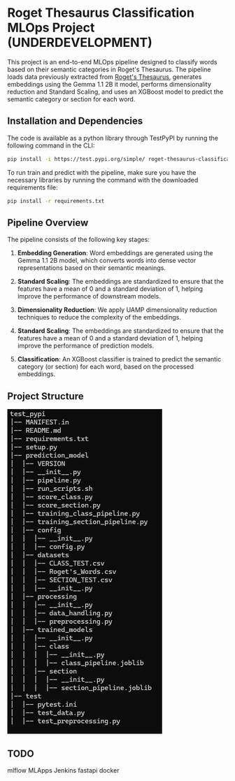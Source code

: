 # Roget Thesaurus Classification MLOps Project (UNDERDEVELOPMENT)

This project is an end-to-end MLOps pipeline designed to classify words based on their semantic categories in Roget's Thesaurus.
The pipeline loads data previously extracted from [Roget's Thesaurus](https://www.gutenberg.org/cache/epub/22/pg22-images.html), generates embeddings using the Gemma 1.1 2B it model, performs dimensionality reduction and Standard Scaling, and uses an XGBoost model to predict the semantic category or section for each word.

## Installation and Dependencies

The code is available as a python library through TestPyPI by running the following command in the CLI:

```bash
pip install -i https://test.pypi.org/simple/ roget-thesaurus-classification
```

To run train and predict with the pipeline, make sure you have the necessary libraries by running the command with the downloaded requirements file:

```bash
pip install -r requirements.txt
```

## Pipeline Overview

The pipeline consists of the following key stages:

1. **Embedding Generation**: Word embeddings are generated using the Gemma 1.1 2B model, which converts words into dense vector representations based on their semantic meanings.

2. **Standard Scaling**: The embeddings are standardized to ensure that the features have a mean of 0 and a standard deviation of 1, helping improve the performance of downstream models.

3. **Dimensionality Reduction**: We apply UAMP dimensionality reduction techniques to reduce the complexity of the embeddings.

4. **Standard Scaling**: The embeddings are standardized to ensure that the features have a mean of 0 and a standard deviation of 1, helping improve the performance of prediction models.

5. **Classification**: An XGBoost classifier is trained to predict the semantic category (or section) for each word, based on the processed embeddings.

## Project Structure

![alt text](images/image.png)

## TODO

mlflow
MLApps
Jenkins
fastapi
docker

